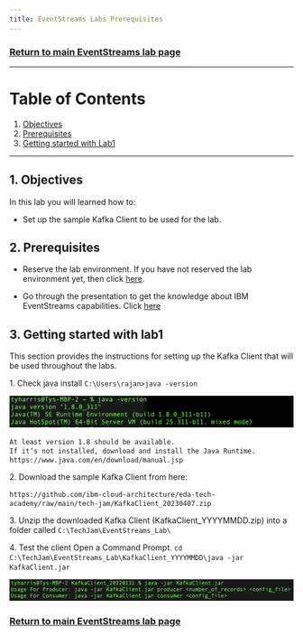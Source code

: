 ```yaml
---
title: EventStreams Labs Prerequisites
---
```


### [Return to main EventStreams lab page](../event-streams)

---

# Table of Contents
1. [Objectives](#objectives)
2. [Prerequisites](#prerequisites)
3. [Getting started with Lab1](#deploy)

---

## 1. Objectives <a name="objectives"></a>

In this lab you will learned how to:

-   Set up the sample Kafka Client to be used for the lab.


## 2. Prerequisites <a name="prerequisites"></a>

- Reserve the lab environment. If you have not reserved the lab environment yet, then click [here](https://techzone.ibm.com/collection/jam-in-a-box-for-integration-automation-cp4i/environments). 

- Go through the presentation to get the knowledge about IBM EventStreams capabilities. Click [here](https://ibm.box.com/s/326ddepzvqxu96fuw3m151vadjpyqcym) 


## 3. Getting started with lab1 <a name="deploy"></a>

This section provides the instructions for setting up the Kafka Client that will be used throughout the labs.

1\.	Check java install
    `C:\Users\rajan>java -version`

   ![](images/image-1.png)

    At least version 1.8 should be available.
    If it’s not installed, download and install the Java Runtime. https://www.java.com/en/download/manual.jsp

2\.	Download the sample Kafka Client from here:  

    https://github.com/ibm-cloud-architecture/eda-tech-academy/raw/main/tech-jam/KafkaClient_20230407.zip 
     
3\.	Unzip the downloaded Kafka Client (KafkaClient_YYYYMMDD.zip) into a folder called 
    `C:\TechJam\EventStreams_Lab\`
    
4\.	Test the client
    Open a Command Prompt.
    `cd C:\TechJam\EventStreams_Lab\KafkaClient_YYYYMMDD\java -jar KafkaClient.jar`

   ![](images/image-2.png)

### [Return to main EventStreams lab page](../event-streams)
